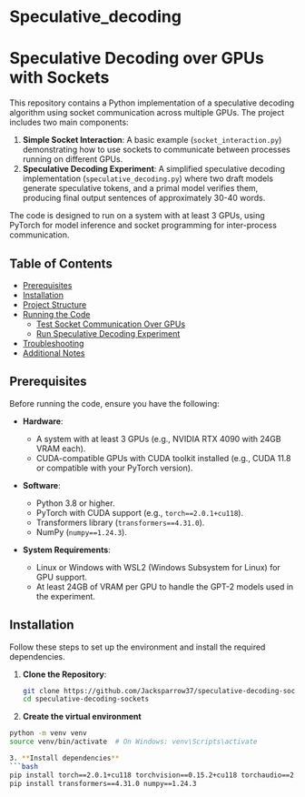 # Speculative_decoding
# Speculative Decoding over GPUs with Sockets

This repository contains a Python implementation of a speculative decoding algorithm using socket communication across multiple GPUs. The project includes two main components:

1. **Simple Socket Interaction**: A basic example (`socket_interaction.py`) demonstrating how to use sockets to communicate between processes running on different GPUs.
2. **Speculative Decoding Experiment**: A simplified speculative decoding implementation (`speculative_decoding.py`) where two draft models generate speculative tokens, and a primal model verifies them, producing final output sentences of approximately 30-40 words.

The code is designed to run on a system with at least 3 GPUs, using PyTorch for model inference and socket programming for inter-process communication.

## Table of Contents
- [Prerequisites](#prerequisites)
- [Installation](#installation)
- [Project Structure](#project-structure)
- [Running the Code](#running-the-code)
  - [Test Socket Communication Over GPUs](#test-socket-communication-over-gpus)
  - [Run Speculative Decoding Experiment](#run-speculative-decoding-experiment)
- [Troubleshooting](#troubleshooting)
- [Additional Notes](#additional-notes)

## Prerequisites
Before running the code, ensure you have the following:

- **Hardware**:
  - A system with at least 3 GPUs (e.g., NVIDIA RTX 4090 with 24GB VRAM each).
  - CUDA-compatible GPUs with CUDA toolkit installed (e.g., CUDA 11.8 or compatible with your PyTorch version).

- **Software**:
  - Python 3.8 or higher.
  - PyTorch with CUDA support (e.g., `torch==2.0.1+cu118`).
  - Transformers library (`transformers==4.31.0`).
  - NumPy (`numpy==1.24.3`).

- **System Requirements**:
  - Linux or Windows with WSL2 (Windows Subsystem for Linux) for GPU support.
  - At least 24GB of VRAM per GPU to handle the GPT-2 models used in the experiment.

## Installation
Follow these steps to set up the environment and install the required dependencies.

1. **Clone the Repository**:
   ```bash
   git clone https://github.com/Jacksparrow37/speculative-decoding-sockets.git
   cd speculative-decoding-sockets
2. **Create the virtual environment**
  ```bash
  python -m venv venv
  source venv/bin/activate  # On Windows: venv\Scripts\activate

3. **Install dependencies**
  ```bash
  pip install torch==2.0.1+cu118 torchvision==0.15.2+cu118 torchaudio==2.0.2 --index-url https://download.pytorch.org/whl/cu118
  pip install transformers==4.31.0 numpy==1.24.3
